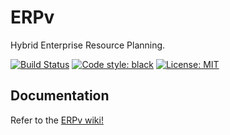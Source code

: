 # ERPv

Hybrid Enterprise Resource Planning.

[![Build Status](https://travis-ci.com/Um9i/ERPv.svg?branch=master)](https://travis-ci.com/Um9i/ERPv)
[![Code style: black](https://img.shields.io/badge/code%20style-black-000000.svg)](https://github.com/ambv/black)
[![License: MIT](https://img.shields.io/badge/License-MIT-blue.svg)](https://opensource.org/licenses/MIT)


## Documentation

Refer to the [ERPv wiki!](https://github.com/Um9i/ERPv/wiki)
